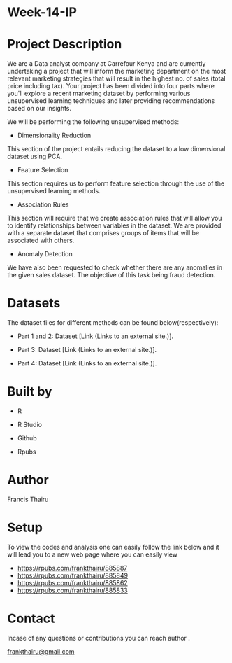 # Week-14-IP

# Project Description
We are a Data analyst company at Carrefour Kenya and are currently undertaking a project that will inform the marketing department on the most relevant marketing strategies that will result in the highest no. of sales (total price including tax). Your project has been divided into four parts where you'll explore a recent marketing dataset by performing various unsupervised learning techniques and later providing recommendations based on our insights.

We will be performing the following unsupervised methods:

* Dimensionality Reduction

This section of the project entails reducing the dataset to a low dimensional dataset using PCA. 

* Feature Selection

This section requires us to perform feature selection through the use of the unsupervised learning methods.

* Association Rules

This section will require that we create association rules that will allow you to identify relationships between variables in the dataset. We are provided with a separate dataset that comprises groups of items that will be associated with others. 

* Anomaly Detection

We have also been requested to check whether there are any anomalies in the given sales dataset. The objective of this task being fraud detection.

# Datasets

The dataset files for different methods can be found below(respectively):

* Part 1 and 2: Dataset [Link (Links to an external site.)].

* Part 3: Dataset [Link (Links to an external site.)].

* Part 4: Dataset [Link (Links to an external site.)].


# Built by

* R

* R Studio

* Github

* Rpubs


# Author

Francis Thairu

# Setup

To view the codes and analysis one can easily follow the link below and it will lead you to a new web page where you can easily view

* https://rpubs.com/frankthairu/885887
* https://rpubs.com/frankthairu/885849
* https://rpubs.com/frankthairu/885862
* https://rpubs.com/frankthairu/885833

# Contact

Incase of any questions or contributions you can reach author .

frankthairu@gmail.com
